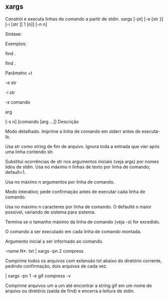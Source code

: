 ## xargs
Constrói e executa linhas de comando a partir de stdin.
xargs [-pt] [-e [str }] [-i [str ]] 1 [n]] [-n n]


Sintaxe:

Exemplos:

find .

find .

Parâmetro
+t

-e str

-i str

-x
comando

arg

[-s n] [comando [arg ...]]
Descrição

Modo detalhado. Imprime a linha de comando
em stderr antes de executá-la.

Usa str como string de fim de arquivo. Ignora
toda a entrada que vier após uma linha contendo
str.

Substitui ocorrências de str nos argumentos
iniciais (veja args) por nomes lidos de stdin.
Usa no máximo n linhas de texto por linha de
comando; default=1.

Usa no máximo n argumentos por linha de
comando.

Modo interativo; pede confirmação antes de
executar cada linha de comando.

Usa no máximo n caracteres por linha de
comando. O defaulté o maior possível, variando
de sistema para sistema.

Termina se o tamanho máximo da linha de
comando (veja -s) for excedido.

O comando a ser executado em cada linha de
comando montada.

Argumento inicial a ser informado ao comando.

-name N*. txt | xargs -pn 2 compress

Comprime todos os arquivos com extensão txt abaixo do diretório
corrente, pedindo confirmação, dois arquivos de cada vez.

| xargs -pn 1 -e gif compress -v

Comprime arquivos um a um até encontrar a string gif em um nome
de arquivo ou diretório (saida de find) e encerra a leitura de stdin.



